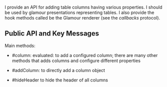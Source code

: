 I provide an API for adding table columns having various  properties. I should be used by glamour presentations representing tables. I also provide the hook methods called be the Glamour renderer (see the *callbacks* protocol).Public API and Key Messages--------------------Main methods:- #column: evaluated:		        to add a configured column; there are many other methods that adds columns and configure different properties		- #addColumn: 		                  to directly add a column object		- #hideHeader                                  to hide the header of all columns